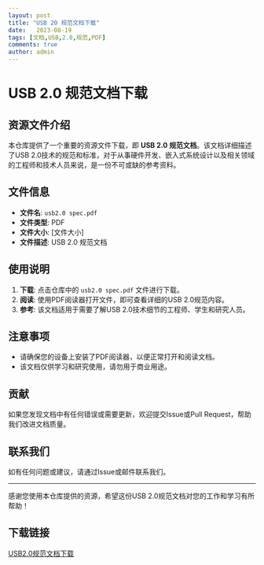 ```yaml
---
layout: post
title: "USB 20 规范文档下载"
date:   2023-08-19
tags: [文档,USB,2.0,规范,PDF]
comments: true
author: admin
---
```

# USB 2.0 规范文档下载

## 资源文件介绍

本仓库提供了一个重要的资源文件下载，即 **USB 2.0 规范文档**。该文档详细描述了USB 2.0技术的规范和标准，对于从事硬件开发、嵌入式系统设计以及相关领域的工程师和技术人员来说，是一份不可或缺的参考资料。

## 文件信息

- **文件名**: `usb2.0 spec.pdf`
- **文件类型**: PDF
- **文件大小**: [文件大小]
- **文件描述**: USB 2.0 规范文档

## 使用说明

1. **下载**: 点击仓库中的 `usb2.0 spec.pdf` 文件进行下载。
2. **阅读**: 使用PDF阅读器打开文件，即可查看详细的USB 2.0规范内容。
3. **参考**: 该文档适用于需要了解USB 2.0技术细节的工程师、学生和研究人员。

## 注意事项

- 请确保您的设备上安装了PDF阅读器，以便正常打开和阅读文档。
- 该文档仅供学习和研究使用，请勿用于商业用途。

## 贡献

如果您发现文档中有任何错误或需要更新，欢迎提交Issue或Pull Request，帮助我们改进文档质量。

## 联系我们

如有任何问题或建议，请通过Issue或邮件联系我们。

---

感谢您使用本仓库提供的资源，希望这份USB 2.0规范文档对您的工作和学习有所帮助！

## 下载链接

[USB2.0规范文档下载](https://pan.quark.cn/s/9eb337e651e5)